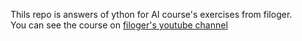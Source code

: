 Thils repo is answers of ython for AI course's exercises from filoger.<br>You can see the course on [filoger's youtube channel](https://www.youtube.com/watch?v=Tf589jdI6N0&list=PLShkdm1qvUyKgeliePT_TqjlXqugfJ6tg)
